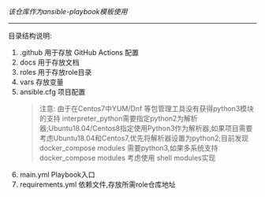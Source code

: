 *该仓库作为ansible-playbook模板使用*

----
目录结构说明:

1. .github 用于存放 GitHub Actions 配置
2. docs 用于存放文档
3. roles 用于存放role目录
4. vars 存放变量
5. ansible.cfg 项目配置
    > 注意: 由于在Centos7中YUM/Dnf 等包管理工具没有获得python3模块的支持 interpreter_python需要指定python2为解析器;Ubuntu18.04/Centos8指定使用Python3作为解析器,如果项目需要考虑Ubuntu18.04和Centos7,优先将解析器设置为python2;目前发现 docker_compose modules 需要python3,如果多系统支持 docker_compose modules 考虑使用 shell modules实现
6. main.yml Playbook入口
7. requirements.yml  依赖文件,存放所需role仓库地址

